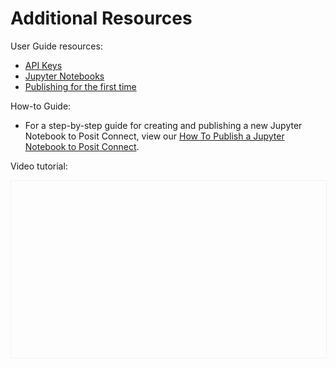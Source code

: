 # Additional Resources

User Guide resources:

- [API Keys](http://docs.posit.co/connect/user/api-keys)
- [Jupyter Notebooks](https://docs.posit.co/connect/user/#jupyter-notebooks)
- [Publishing for the first time](https://docs.posit.co/connect/user/git-backed/#git-backed-publishing)

How-to Guide:

- For a step-by-step guide for creating and publishing a new Jupyter Notebook to
Posit Connect, view our [How To Publish a Jupyter Notebook to Posit Connect](https://docs.posit.co/how-to-guides/users/basic/publish-jupyter-notebook/).

Video tutorial:

<script src="https://fast.wistia.com/embed/medias/6llkei8zjy.jsonp" async></script><script src="https://fast.wistia.com/assets/external/E-v1.js" async></script><div class="wistia_responsive_padding" style="padding:56.25% 0 0 0;position:relative;"><div class="wistia_responsive_wrapper" style="height:100%;left:0;position:absolute;top:0;width:100%; border: 1px solid #f1f1f1;"><div class="wistia_embed wistia_async_6llkei8zjy videoFoam=true" style="height:100%;position:relative;width:100%"><div class="wistia_swatch" style="height:100%;left:0;opacity:0;overflow:hidden;position:absolute;top:0;transition:opacity 200ms;width:100%;"><img src="https://fast.wistia.com/embed/medias/6llkei8zjy/swatch" style="filter:blur(5px);height:100%;object-fit:contain;width:100%;" alt="" aria-hidden="true" onload="this.parentNode.style.opacity=1;" /></div></div></div></div>
